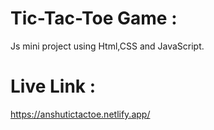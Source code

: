 # Tic-Tac-Toe Game :
Js mini project using Html,CSS and JavaScript.

# Live Link :
 https://anshutictactoe.netlify.app/